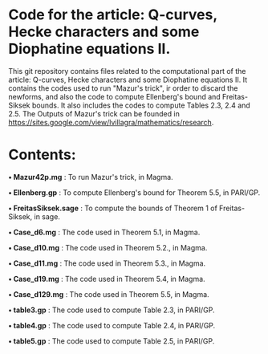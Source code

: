 # Code for the article: Q-curves, Hecke characters and some Diophatine equations II.

This git repository contains files related to the computational part of the article: Q-curves, Hecke characters and some Diophatine equations II. It contains the codes used to run "Mazur's trick", ir order to discard the newforms, and also the code to compute Ellenberg's bound and Freitas-Siksek bounds. It also includes the codes to compute Tables 2.3, 2.4 and 2.5. The Outputs of Mazur's trick can be founded in https://sites.google.com/view/lvillagra/mathematics/research.

# Contents:

**• Mazur42p.mg** : To run Mazur's trick, in Magma.

**• Ellenberg.gp** : To compute Ellenberg's bound for Theorem 5.5, in PARI/GP.

**• FreitasSiksek.sage** : To compute the bounds of Theorem 1 of Freitas-Siksek, in sage.

**• Case_d6.mg** :  The code used in Theorem 5.1, in Magma.

**• Case_d10.mg** :  The code used in Theorem 5.2., in Magma.

**• Case_d11.mg** :  The code used in Theorem 5.3., in Magma.

**• Case_d19.mg** :  The code used in Theorem 5.4, in Magma.

**• Case_d129.mg** :  The code used in Theorem 5.5, in Magma.

**• table3.gp** :  The code used to compute Table 2.3, in PARI/GP.

**• table4.gp** :  The code used to compute Table 2.4, in PARI/GP.

**• table5.gp** :  The code used to compute Table 2.5, in PARI/GP.



